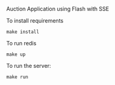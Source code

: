 Auction Application using Flash with SSE

To install requirements
```
make install
```

To run redis
```
make up
```

To run the server:
```
make run
```